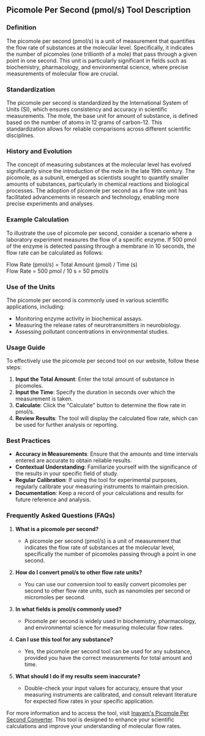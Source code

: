 ## Picomole Per Second (pmol/s) Tool Description

### Definition
The picomole per second (pmol/s) is a unit of measurement that quantifies the flow rate of substances at the molecular level. Specifically, it indicates the number of picomoles (one trillionth of a mole) that pass through a given point in one second. This unit is particularly significant in fields such as biochemistry, pharmacology, and environmental science, where precise measurements of molecular flow are crucial.

### Standardization
The picomole per second is standardized by the International System of Units (SI), which ensures consistency and accuracy in scientific measurements. The mole, the base unit for amount of substance, is defined based on the number of atoms in 12 grams of carbon-12. This standardization allows for reliable comparisons across different scientific disciplines.

### History and Evolution
The concept of measuring substances at the molecular level has evolved significantly since the introduction of the mole in the late 19th century. The picomole, as a subunit, emerged as scientists sought to quantify smaller amounts of substances, particularly in chemical reactions and biological processes. The adoption of picomole per second as a flow rate unit has facilitated advancements in research and technology, enabling more precise experiments and analyses.

### Example Calculation
To illustrate the use of picomole per second, consider a scenario where a laboratory experiment measures the flow of a specific enzyme. If 500 pmol of the enzyme is detected passing through a membrane in 10 seconds, the flow rate can be calculated as follows:

Flow Rate (pmol/s) = Total Amount (pmol) / Time (s)  
Flow Rate = 500 pmol / 10 s = 50 pmol/s

### Use of the Units
The picomole per second is commonly used in various scientific applications, including:
- Monitoring enzyme activity in biochemical assays.
- Measuring the release rates of neurotransmitters in neurobiology.
- Assessing pollutant concentrations in environmental studies.

### Usage Guide
To effectively use the picomole per second tool on our website, follow these steps:
1. **Input the Total Amount**: Enter the total amount of substance in picomoles.
2. **Input the Time**: Specify the duration in seconds over which the measurement is taken.
3. **Calculate**: Click the "Calculate" button to determine the flow rate in pmol/s.
4. **Review Results**: The tool will display the calculated flow rate, which can be used for further analysis or reporting.

### Best Practices
- **Accuracy in Measurements**: Ensure that the amounts and time intervals entered are accurate to obtain reliable results.
- **Contextual Understanding**: Familiarize yourself with the significance of the results in your specific field of study.
- **Regular Calibration**: If using the tool for experimental purposes, regularly calibrate your measuring instruments to maintain precision.
- **Documentation**: Keep a record of your calculations and results for future reference and analysis.

### Frequently Asked Questions (FAQs)

1. **What is a picomole per second?**
   - A picomole per second (pmol/s) is a unit of measurement that indicates the flow rate of substances at the molecular level, specifically the number of picomoles passing through a point in one second.

2. **How do I convert pmol/s to other flow rate units?**
   - You can use our conversion tool to easily convert picomoles per second to other flow rate units, such as nanomoles per second or micromoles per second.

3. **In what fields is pmol/s commonly used?**
   - Picomole per second is widely used in biochemistry, pharmacology, and environmental science for measuring molecular flow rates.

4. **Can I use this tool for any substance?**
   - Yes, the picomole per second tool can be used for any substance, provided you have the correct measurements for total amount and time.

5. **What should I do if my results seem inaccurate?**
   - Double-check your input values for accuracy, ensure that your measuring instruments are calibrated, and consult relevant literature for expected flow rates in your specific application.

For more information and to access the tool, visit [Inayam's Picomole Per Second Converter](https://www.inayam.co/unit-converter/flow_rate_mole). This tool is designed to enhance your scientific calculations and improve your understanding of molecular flow rates.
